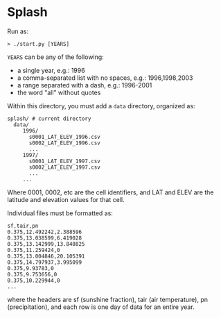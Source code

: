 # Splash
Run as:
```
> ./start.py [YEARS]
```

`YEARS` can be any of the following:
* a single year, e.g.: 1996
* a comma-separated list with no spaces, e.g.: 1996,1998,2003
* a range separated with a dash, e.g.: 1996-2001
* the word "all" without quotes

Within this directory, you must add a `data` directory, organized as:
```
splash/ # current directory
  data/
     1996/
       s0001_LAT_ELEV_1996.csv
       s0002_LAT_ELEV_1996.csv
       ...
     1997/
       s0001_LAT_ELEV_1997.csv
       s0002_LAT_ELEV_1997.csv
       ...
     ...
```
Where 0001, 0002, etc are the cell identifiers, and LAT and ELEV are the latitude and elevation values for that cell.

Individual files must be formatted as:
```
sf,tair,pn
0.375,12.492242,2.388596
0.375,13.038599,6.419028
0.375,13.142999,13.840825
0.375,11.259424,0
0.375,13.004846,20.105391
0.375,14.797937,3.995099
0.375,9.93783,0
0.375,9.753656,0
0.375,10.229944,0
...
```
where the headers are sf (sunshine fraction), tair (air temperature), pn (precipitation), and each row is one day of data for an entire year.

